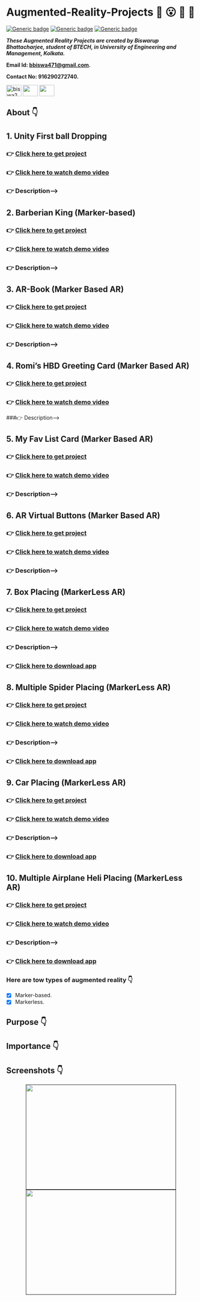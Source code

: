 # Augmented-Reality-Projects :star_struck: :open_mouth: :running: :star2:

[![Generic badge](https://img.shields.io/badge/augmented-reality-blueviolet)](https://shields.io/) [![Generic badge](https://img.shields.io/badge/Markerless-AR-yellow)](https://shields.io/) [![Generic badge](https://img.shields.io/badge/Marker--based-AR-critical)](https://shields.io/)
<br>

***These Augmented Reality Projects are created by Biswarup Bhattacharjee, student of BTECH, in University of Engineering and Management, Kolkata.***

**Email Id: bbiswa471@gmail.com.** 

**Contact No: 916290272740.** 


<p align="left">
<a href="https://www.facebook.com/profile.php?id=100070395300810" target="blank"><img align="center" src="https://cdn.jsdelivr.net/npm/simple-icons@3.0.1/icons/facebook.svg" alt="biswa2210" height="30" width="40" /></a>
<a href="https://instagram.com/biswarup2210" target="blank"><img align="center" src="https://cdn.jsdelivr.net/npm/simple-icons@3.0.1/icons/instagram.svg" alt="" height="30" width="40" /></a>
<a href="https://github.com/biswa2210" target="blank"><img align="center" src="https://cdn.jsdelivr.net/npm/simple-icons@3.0.1/icons/github.svg" alt="" height="30" width="40" /></a>
</p>

## About :point_down: 

<div align="justified">
    
    
## 1. Unity First ball Dropping
### :point_right: <a href="">Click here to get project</a>
### :point_right: <a href="">Click here to watch demo video</a>
### :point_right: Description-->

## 2. Barberian King (Marker-based)
### :point_right: <a href="">Click here to get project</a>
### :point_right: <a href="https://www.youtube.com/watch?v=bmEUttjNySc&list=PL0lbDlMJ1h4hOjuRuo6K1uMTwxRTrwBZ9&index=2">Click here to watch demo video</a>
### :point_right: Description-->

## 3. AR-Book (Marker Based AR) 
### :point_right: <a href="">Click here to get project</a>
### :point_right: <a href="https://www.youtube.com/watch?v=3qP42WlmMzQ&list=PL0lbDlMJ1h4hOjuRuo6K1uMTwxRTrwBZ9&index=2">Click here to watch demo video</a>
### :point_right: Description-->

## 4. Romi’s HBD Greeting Card (Marker Based AR)
### :point_right: <a href="">Click here to get project</a>
### :point_right: <a href="https://www.youtube.com/watch?v=OkjPuTc7F28&list=PL0lbDlMJ1h4hOjuRuo6K1uMTwxRTrwBZ9&index=3">Click here to watch demo video</a>
###:point_right: Description-->

## 5. My Fav List Card (Marker Based AR) 
### :point_right: <a href="">Click here to get project</a>
### :point_right: <a href="https://www.youtube.com/watch?v=wpvzp7GqWB4&list=PL0lbDlMJ1h4hOjuRuo6K1uMTwxRTrwBZ9&index=5">Click here to watch demo video</a>
### :point_right: Description-->

## 6. AR Virtual Buttons (Marker Based AR) 
### :point_right: <a href="">Click here to get project</a>
### :point_right: <a href="https://www.youtube.com/watch?v=Rt7nltykzWA&list=PL0lbDlMJ1h4hOjuRuo6K1uMTwxRTrwBZ9&index=5">Click here to watch demo video</a>
### :point_right: Description-->

## 7. Box Placing (MarkerLess AR) 
### :point_right: <a href="">Click here to get project</a>
### :point_right: <a href="https://www.youtube.com/watch?v=fqHgjUFmVtQ&list=PL0lbDlMJ1h4hOjuRuo6K1uMTwxRTrwBZ9&index=8">Click here to watch demo video</a>
### :point_right: Description-->
### :point_right: <a href="">Click here to download app</a>

## 8. Multiple Spider Placing (MarkerLess AR) 
### :point_right: <a href="">Click here to get project</a>
### :point_right: <a href="https://www.youtube.com/watch?v=NZ9W4qDoX2Q&list=PL0lbDlMJ1h4hOjuRuo6K1uMTwxRTrwBZ9&index=6">Click here to watch demo video</a>
### :point_right: Description-->
### :point_right: <a href="">Click here to download app</a>

## 9. Car Placing (MarkerLess AR) 
### :point_right: <a href="">Click here to get project</a>
### :point_right: <a href="https://www.youtube.com/watch?v=j_5T-xIePNE&list=PL0lbDlMJ1h4hOjuRuo6K1uMTwxRTrwBZ9&index=7">Click here to watch demo video</a>
### :point_right: Description-->
### :point_right: <a href="">Click here to download app</a>

## 10.	Multiple Airplane Heli Placing (MarkerLess AR)  
### :point_right: <a href="">Click here to get project</a>
### :point_right: <a href="https://www.youtube.com/watch?v=9iHeGCS5efI&list=PL0lbDlMJ1h4hOjuRuo6K1uMTwxRTrwBZ9&index=9">Click here to watch demo video</a>
### :point_right: Description-->
### :point_right: <a href="">Click here to download app</a>

</div>

### Here are tow types of augmented reality :point_down:

- [x] Marker-based.
- [x] Markerless.

## Purpose :point_down:

<div align="justified">

</div>

## Importance :point_down:

<div align="justified">

</div>
    
## Screenshots :point_down: 

<div align="center">
    
<a href=""><img src="" width="400" height= "280"></a> <a href=""><img src="" width="400" height= "280"></a>

</div>


